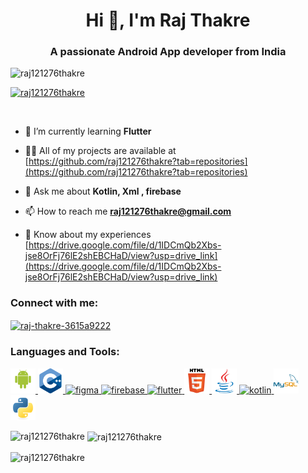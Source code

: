 <h1 align="center">Hi 👋, I'm Raj Thakre</h1>
<h3 align="center">A passionate Android App developer from India</h3>

<p align="left"> <img src="https://komarev.com/ghpvc/?username=raj121276thakre&label=Profile%20views&color=0e75b6&style=flat" alt="raj121276thakre" /> </p>

<p align="left"> <a href="https://github.com/ryo-ma/github-profile-trophy"><img src="https://github-profile-trophy.vercel.app/?username=raj121276thakre" alt="raj121276thakre" /></a> </p>

<p align="left"> <a href="https://twitter.com/" target="blank"><img src="https://img.shields.io/twitter/follow/?logo=twitter&style=for-the-badge" alt="" /></a> </p>

- 🌱 I’m currently learning **Flutter**

- 👨‍💻 All of my projects are available at [https://github.com/raj121276thakre?tab=repositories](https://github.com/raj121276thakre?tab=repositories)

- 💬 Ask me about **Kotlin, Xml , firebase**

- 📫 How to reach me **raj121276thakre@gmail.com**

- 📄 Know about my experiences [https://drive.google.com/file/d/1IDCmQb2Xbs-jse8OrFj76lE2shEBCHaD/view?usp=drive_link](https://drive.google.com/file/d/1IDCmQb2Xbs-jse8OrFj76lE2shEBCHaD/view?usp=drive_link)

<h3 align="left">Connect with me:</h3>
<p align="left">
<a href="https://linkedin.com/in/raj-thakre-3615a9222" target="blank"><img align="center" src="https://raw.githubusercontent.com/rahuldkjain/github-profile-readme-generator/master/src/images/icons/Social/linked-in-alt.svg" alt="raj-thakre-3615a9222" height="30" width="40" /></a>
</p>

<h3 align="left">Languages and Tools:</h3>
<p align="left"> <a href="https://developer.android.com" target="_blank" rel="noreferrer"> <img src="https://raw.githubusercontent.com/devicons/devicon/master/icons/android/android-original-wordmark.svg" alt="android" width="40" height="40"/> </a> <a href="https://www.w3schools.com/cpp/" target="_blank" rel="noreferrer"> <img src="https://raw.githubusercontent.com/devicons/devicon/master/icons/cplusplus/cplusplus-original.svg" alt="cplusplus" width="40" height="40"/> </a> <a href="https://www.figma.com/" target="_blank" rel="noreferrer"> <img src="https://www.vectorlogo.zone/logos/figma/figma-icon.svg" alt="figma" width="40" height="40"/> </a> <a href="https://firebase.google.com/" target="_blank" rel="noreferrer"> <img src="https://www.vectorlogo.zone/logos/firebase/firebase-icon.svg" alt="firebase" width="40" height="40"/> </a> <a href="https://flutter.dev" target="_blank" rel="noreferrer"> <img src="https://www.vectorlogo.zone/logos/flutterio/flutterio-icon.svg" alt="flutter" width="40" height="40"/> </a> <a href="https://www.w3.org/html/" target="_blank" rel="noreferrer"> <img src="https://raw.githubusercontent.com/devicons/devicon/master/icons/html5/html5-original-wordmark.svg" alt="html5" width="40" height="40"/> </a> <a href="https://www.java.com" target="_blank" rel="noreferrer"> <img src="https://raw.githubusercontent.com/devicons/devicon/master/icons/java/java-original.svg" alt="java" width="40" height="40"/> </a> <a href="https://kotlinlang.org" target="_blank" rel="noreferrer"> <img src="https://www.vectorlogo.zone/logos/kotlinlang/kotlinlang-icon.svg" alt="kotlin" width="40" height="40"/> </a> <a href="https://www.mysql.com/" target="_blank" rel="noreferrer"> <img src="https://raw.githubusercontent.com/devicons/devicon/master/icons/mysql/mysql-original-wordmark.svg" alt="mysql" width="40" height="40"/> </a> <a href="https://www.python.org" target="_blank" rel="noreferrer"> <img src="https://raw.githubusercontent.com/devicons/devicon/master/icons/python/python-original.svg" alt="python" width="40" height="40"/> </a> </p>

<p><img align="left" src="https://github-readme-stats.vercel.app/api/top-langs?username=raj121276thakre&show_icons=true&locale=en&layout=compact" alt="raj121276thakre" /></p>

<p>&nbsp;<img align="center" src="https://github-readme-stats.vercel.app/api?username=raj121276thakre&show_icons=true&locale=en" alt="raj121276thakre" /></p>

<p><img align="center" src="https://github-readme-streak-stats.herokuapp.com/?user=raj121276thakre&" alt="raj121276thakre" /></p>
